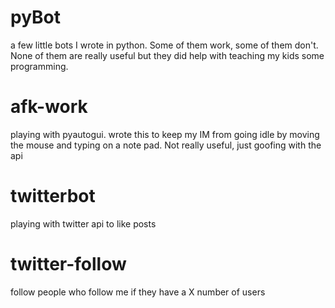 # pyBot
a few little bots I wrote in python. Some of them work, some of them don't. None of them are really useful but they did help with teaching my kids some programming.

# afk-work
playing with pyautogui. wrote this to keep my IM from going idle by moving the mouse and typing on a note pad. Not really useful, just goofing with the api

# twitterbot
playing with twitter api to like posts

# twitter-follow
follow people who follow me if they have a X number of users


